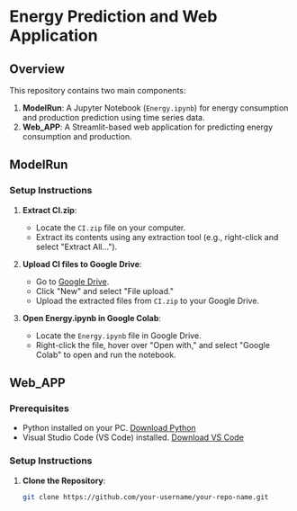 # Energy Prediction and Web Application

## Overview

This repository contains two main components: 

1. **ModelRun**: A Jupyter Notebook (`Energy.ipynb`) for energy consumption and production prediction using time series data.
2. **Web_APP**: A Streamlit-based web application for predicting energy consumption and production.

## ModelRun

### Setup Instructions

1. **Extract CI.zip**:
   - Locate the `CI.zip` file on your computer.
   - Extract its contents using any extraction tool (e.g., right-click and select "Extract All…").

2. **Upload CI files to Google Drive**:
   - Go to [Google Drive](https://drive.google.com).
   - Click "New" and select "File upload."
   - Upload the extracted files from `CI.zip` to your Google Drive.

3. **Open Energy.ipynb in Google Colab**:
   - Locate the `Energy.ipynb` file in Google Drive.
   - Right-click the file, hover over "Open with," and select "Google Colab" to open and run the notebook.

## Web_APP

### Prerequisites

- Python installed on your PC. [Download Python](https://www.python.org/downloads/)
- Visual Studio Code (VS Code) installed. [Download VS Code](https://code.visualstudio.com/)

### Setup Instructions

1. **Clone the Repository**:
   ```bash
   git clone https://github.com/your-username/your-repo-name.git
